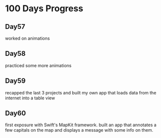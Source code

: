 # 100 Days Progress

## Day57
worked on animations


## Day58
practiced some more animations


## Day59
recapped the last 3 projects and built my own app that loads data from the internet into a table view


## Day60
first exposure with Swift's MapKit framework. built an app that annotates a few capitals on the map and displays a message with some info on them.
